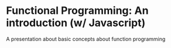 # Functional Programming: An introduction (w/ Javascript)
A presentation about basic concepts about function programming
